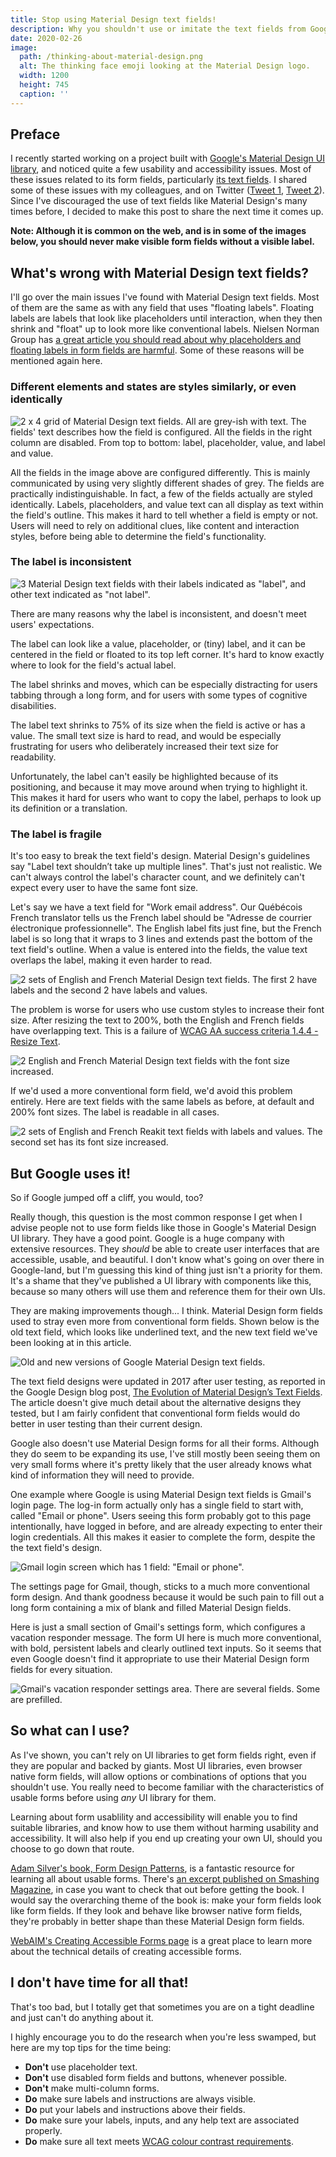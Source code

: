 ```yaml
---
title: Stop using Material Design text fields!
description: Why you shouldn't use or imitate the text fields from Google's Material Design UI library.
date: 2020-02-26
image:
  path: /thinking-about-material-design.png
  alt: The thinking face emoji looking at the Material Design logo.
  width: 1200
  height: 745
  caption: ''
---
```


## Preface
I recently started working on a project built with [Google's Material Design UI library](https://material.io/), and noticed quite a few usability and accessibility issues. Most of these issues related to its form fields, particularly [its text fields](https://material.io/components/text-fields/). I shared some of these issues with my colleagues, and on Twitter ([Tweet 1](https://twitter.com/missmatsuko/status/1230564970800111617), [Tweet 2](https://twitter.com/missmatsuko/status/1231438167007354880)). Since I've discouraged the use of text fields like Material Design's many times before, I decided to make this post to share the next time it comes up.

**Note: Although it is common on the web, and is in some of the images below, you should never make visible form fields without a visible label.**

## What's wrong with Material Design text fields?
I'll go over the main issues I've found with Material Design text fields. Most of them are the same as with any field that uses "floating labels". Floating labels are labels that look like placeholders until interaction, when they then shrink and "float" up to look more like conventional labels. Nielsen Norman Group has [a great article you should read about why placeholders and floating labels in form fields are harmful](https://www.nngroup.com/articles/form-design-placeholders/). Some of these reasons will be mentioned again here.

### Different elements and states are styles similarly, or even identically

![2 x 4 grid of Material Design text fields. All are grey-ish with text. The fields' text describes how the field is configured. All the fields in the right column are disabled. From top to bottom: label, placeholder, value, and label and value.](./assets/stop-using-material-design-text-fields/material-design-fields-descriptive-text.png)

All the fields in the image above are configured differently. This is mainly communicated by using very slightly different shades of grey. The fields are practically indistinguishable. In fact, a few of the fields actually are styled identically. Labels, placeholders, and value text can all display as text within the field's outline. This makes it hard to tell whether a field is empty or not. Users will need to rely on additional clues, like content and interaction styles, before being able to determine the field's functionality.

### The label is inconsistent

![3 Material Design text fields with their labels indicated as "label", and other text indicated as "not label".](./assets/stop-using-material-design-text-fields/material-design-fields-label-position-shade.png)

There are many reasons why the label is inconsistent, and doesn't meet users' expectations.

The label can look like a value, placeholder, or (tiny) label, and it can be centered in the field or floated to its top left corner. It's hard to know exactly where to look for the field's actual label.

The label shrinks and moves, which can be especially distracting for users tabbing through a long form, and for users with some types of cognitive disabilities.

The label text shrinks to 75% of its size when the field is active or has a value. The small text size is hard to read, and would be especially frustrating for users who deliberately increased their text size for readability.

Unfortunately, the label can't easily be highlighted because of its positioning, and because it may move around when trying to highlight it. This makes it hard for users who want to copy the label, perhaps to look up its definition or a translation.

### The label is fragile
It's too easy to break the text field's design. Material Design's guidelines say "Label text shouldn’t take up multiple lines". That's just not realistic. We can't always control the label's character count, and we definitely can't expect every user to have the same font size.

Let's say we have a text field for "Work email address". Our Québécois French translator tells us the French label should be "Adresse de courrier électronique professionnelle". The English label fits just fine, but the French label is so long that it wraps to 3 lines and extends past the bottom of the text field's outline. When a value is entered into the fields, the value text overlaps the label, making it even harder to read.

![2 sets of English and French Material Design text fields. The first 2 have labels and the second 2 have labels and values.](./assets/stop-using-material-design-text-fields/translated-fields-material-design-without-and-with-value.png)


The problem is worse for users who use custom styles to increase their font size. After resizing the text to 200%, both the English and French fields have overlapping text. This is a failure of [WCAG AA success criteria 1.4.4 - Resize Text]((https://www.w3.org/WAI/WCAG21/Understanding/resize-text.html)).

![2 English and French Material Design text fields with the font size increased.](./assets/stop-using-material-design-text-fields/translated-fields-material-design-large-font-size-with-value.png)

If we'd used a more conventional form field, we'd avoid this problem entirely. Here are text fields with the same labels as before, at default and 200% font sizes. The label is readable in all cases.

![2 sets of English and French Reakit text fields with labels and values. The second set has its font size increased.](./assets/stop-using-material-design-text-fields/translated-fields-reakit-default-and-large-font-size-with-value.png)

## But Google uses it!
So if Google jumped off a cliff, you would, too?

Really though, this question is the most common response I get when I advise people not to use form fields like those in Google's Material Design UI library. They have a good point. Google is a huge company with extensive resources. They *should* be able to create user interfaces that are accessible, usable, and beautiful. I don't know what's going on over there in Google-land, but I'm guessing this kind of thing just isn't a priority for them. It's a shame that they've published a UI library with components like this, because so many others will use them and reference them for their own UIs.

They are making improvements though... I think. Material Design form fields used to stray even more from conventional form fields. Shown below is the old text field, which looks like underlined text, and the new text field we've been looking at in this article.

![Old and new versions of Google Material Design text fields.](./assets/stop-using-material-design-text-fields/material-design-fields-old-new.png)

The text field designs were updated in 2017 after user testing, as reported in the Google Design blog post, [The Evolution of Material Design’s Text Fields](https://medium.com/google-design/the-evolution-of-material-designs-text-fields-603688b3fe03). The article doesn't give much detail about the alternative designs they tested, but I am fairly confident that conventional form fields would do better in user testing than their current design.

Google also doesn't use Material Design forms for all their forms. Although they do seem to be expanding its use, I've still mostly been seeing them on very small forms where it's pretty likely that the user already knows what kind of information they will need to provide.

One example where Google is using Material Design text fields is Gmail's login page. The log-in form actually only has a single field to start with, called "Email or phone". Users seeing this form probably got to this page intentionally, have logged in before, and are already expecting to enter their login credentials. All this makes it easier to complete the form, despite the the text field's design.

![Gmail login screen which has 1 field: "Email or phone".](./assets/stop-using-material-design-text-fields/gmail-login.png)

The settings page for Gmail, though, sticks to a much more conventional form design. And thank goodness because it would be such pain to fill out a long form containing a mix of blank and filled Material Design fields.

Here is just a small section of Gmail's settings form, which configures a vacation responder message. The form UI here is much more conventional, with bold, persistent labels and clearly outlined text inputs. So it seems that even Google doesn't find it appropriate to use their Material Design form fields for every situation.

![Gmail's vacation responder settings area. There are several fields. Some are prefilled.](./assets/stop-using-material-design-text-fields/gmail-vacation-responder.png)

## So what can I use?
As I've shown, you can't rely on UI libraries to get form fields right, even if they are popular and backed by giants. Most UI libraries, even browser native form fields, will allow options or combinations of options that you shouldn't use. You really need to become familiar with the characteristics of usable forms before using *any* UI library for them.

Learning about form usablility and accessibility will enable you to find suitable libraries, and know how to use them without harming usability and accessibility. It will also help if you end up creating your own UI, should you choose to go down that route.

[Adam Silver's book, Form Design Patterns](https://formdesignpatterns.com/), is a fantastic resource for learning all about usable forms. There's [an excerpt published on Smashing Magazine](https://www.smashingmagazine.com/2018/10/form-design-patterns-excerpt-a-registration-form/), in case you want to check that out before getting the book. I would say the overarching theme of the book is: make your form fields look like form fields. If they look and behave like browser native form fields, they're probably in better shape than these Material Design form fields.

[WebAIM's Creating Accessible Forms page](https://webaim.org/techniques/forms/) is a great place to learn more about the technical details of creating accessible forms.

## I don't have time for all that!
That's too bad, but I totally get that sometimes you are on a tight deadline and just can't do anything about it.

I highly encourage you to do the research when you're less swamped, but here are my top tips for the time being:
- **Don't** use placeholder text.
- **Don't** use disabled form fields and buttons, whenever possible.
- **Don't** make multi-column forms.
- **Do** make sure labels and instructions are always visible.
- **Do** put your labels and instructions above their fields.
- **Do** make sure your labels, inputs, and any help text are associated properly.
- **Do** make sure all text meets [WCAG colour contrast requirements](https://www.w3.org/TR/UNDERSTANDING-WCAG20/visual-audio-contrast-contrast.html).

<!-- TODO: Mention [Reakit](https://reakit.io/)? Other UI libraries? -->
